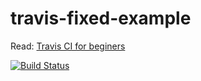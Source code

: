 # travis-fixed-example

Read: [Travis CI for beginers](https://docs.travis-ci.com/user/for-beginners)

[![Build Status](https://travis-ci.org/dacbarbos/travis-fixed-example.svg?branch=master)](https://travis-ci.org/dacbarbos/travis-fixed-example)
